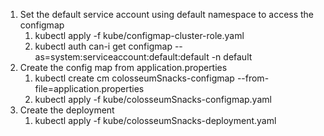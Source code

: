 1. Set the default service account using default namespace to access the configmap
   1. kubectl apply -f kube/configmap-cluster-role.yaml
   2. kubectl auth can-i get configmap --as=system:serviceaccount:default:default -n default
2. Create the config map from application.properties
   1. kubectl create cm colosseumSnacks-configmap --from-file=application.properties
   2. kubectl apply -f kube/colosseumSnacks-configmap.yaml 
3. Create the deployment
   1. kubectl apply -f kube/colosseumSnacks-deployment.yaml